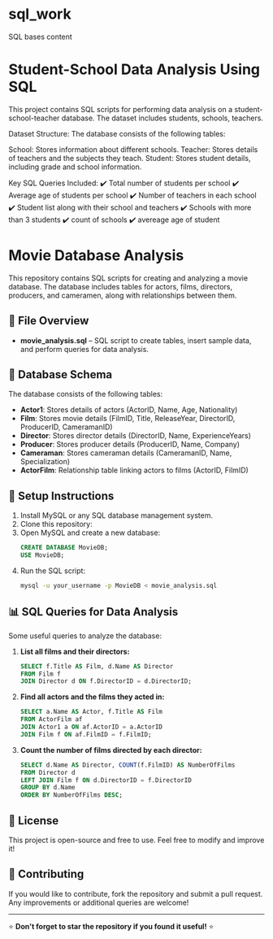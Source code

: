 # sql_work
SQL bases content 

# Student-School Data Analysis Using SQL

This project contains SQL scripts for performing data analysis on a student-school-teacher database. The dataset includes students, schools, teachers.

Dataset Structure:
The database consists of the following tables:

School: Stores information about different schools.
Teacher: Stores details of teachers and the subjects they teach.
Student: Stores student details, including grade and school information.

Key SQL Queries Included:
✔️ Total number of students per school
✔️ Average age of students per school
✔️ Number of teachers in each school
✔️ Student list along with their school and teachers
✔️ Schools with more than 3 students
✔️ count of schools
✔️ avereage age of student


 # Movie Database Analysis

This repository contains SQL scripts for creating and analyzing a movie database. The database includes tables for actors, films, directors, producers, and cameramen, along with relationships between them.

## 📂 File Overview
- **movie_analysis.sql** – SQL script to create tables, insert sample data, and perform queries for data analysis.

## 📌 Database Schema
The database consists of the following tables:
- **Actor1**: Stores details of actors (ActorID, Name, Age, Nationality)
- **Film**: Stores movie details (FilmID, Title, ReleaseYear, DirectorID, ProducerID, CameramanID)
- **Director**: Stores director details (DirectorID, Name, ExperienceYears)
- **Producer**: Stores producer details (ProducerID, Name, Company)
- **Cameraman**: Stores cameraman details (CameramanID, Name, Specialization)
- **ActorFilm**: Relationship table linking actors to films (ActorID, FilmID)

## 🔧 Setup Instructions
1. Install MySQL or any SQL database management system.
2. Clone this repository:
3. Open MySQL and create a new database:
   ```sql
   CREATE DATABASE MovieDB;
   USE MovieDB;
   ```
4. Run the SQL script:
   ```sh
   mysql -u your_username -p MovieDB < movie_analysis.sql
   ```

## 📊 SQL Queries for Data Analysis
Some useful queries to analyze the database:

1. **List all films and their directors:**
   ```sql
   SELECT f.Title AS Film, d.Name AS Director
   FROM Film f
   JOIN Director d ON f.DirectorID = d.DirectorID;
   ```

2. **Find all actors and the films they acted in:**
   ```sql
   SELECT a.Name AS Actor, f.Title AS Film
   FROM ActorFilm af
   JOIN Actor1 a ON af.ActorID = a.ActorID
   JOIN Film f ON af.FilmID = f.FilmID;
   ```

3. **Count the number of films directed by each director:**
   ```sql
   SELECT d.Name AS Director, COUNT(f.FilmID) AS NumberOfFilms
   FROM Director d
   LEFT JOIN Film f ON d.DirectorID = f.DirectorID
   GROUP BY d.Name
   ORDER BY NumberOfFilms DESC;
   ```

## 📜 License
This project is open-source and free to use. Feel free to modify and improve it!

## 🙌 Contributing
If you would like to contribute, fork the repository and submit a pull request. Any improvements or additional queries are welcome!

---
⭐ **Don't forget to star the repository if you found it useful!** ⭐


